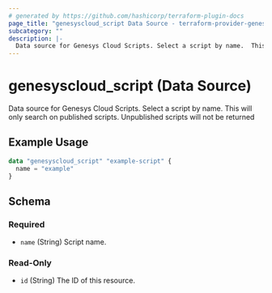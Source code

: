 ```yaml
---
# generated by https://github.com/hashicorp/terraform-plugin-docs
page_title: "genesyscloud_script Data Source - terraform-provider-genesyscloud"
subcategory: ""
description: |-
  Data source for Genesys Cloud Scripts. Select a script by name.  This will only search on published scripts.  Unpublished scripts will not be returned
---
```


# genesyscloud_script (Data Source)

Data source for Genesys Cloud Scripts. Select a script by name.  This will only search on published scripts.  Unpublished scripts will not be returned

## Example Usage

```terraform
data "genesyscloud_script" "example-script" {
  name = "example"
}
```

<!-- schema generated by tfplugindocs -->
## Schema

### Required

- `name` (String) Script name.

### Read-Only

- `id` (String) The ID of this resource.
